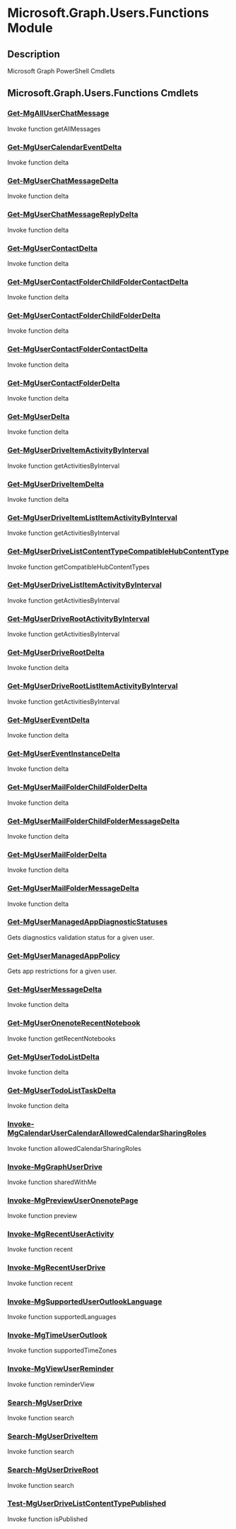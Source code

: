 ﻿---
Module Name: Microsoft.Graph.Users.Functions
Module Guid: 93a34c6b-511b-43b0-acaa-b988ea91f8bf
Download Help Link: https://docs.microsoft.com/en-us/powershell/module/microsoft.graph.users.functions
Help Version: 1.0.0.0
Locale: en-US
---

# Microsoft.Graph.Users.Functions Module
## Description
Microsoft Graph PowerShell Cmdlets

## Microsoft.Graph.Users.Functions Cmdlets
### [Get-MgAllUserChatMessage](Get-MgAllUserChatMessage.md)
Invoke function getAllMessages

### [Get-MgUserCalendarEventDelta](Get-MgUserCalendarEventDelta.md)
Invoke function delta

### [Get-MgUserChatMessageDelta](Get-MgUserChatMessageDelta.md)
Invoke function delta

### [Get-MgUserChatMessageReplyDelta](Get-MgUserChatMessageReplyDelta.md)
Invoke function delta

### [Get-MgUserContactDelta](Get-MgUserContactDelta.md)
Invoke function delta

### [Get-MgUserContactFolderChildFolderContactDelta](Get-MgUserContactFolderChildFolderContactDelta.md)
Invoke function delta

### [Get-MgUserContactFolderChildFolderDelta](Get-MgUserContactFolderChildFolderDelta.md)
Invoke function delta

### [Get-MgUserContactFolderContactDelta](Get-MgUserContactFolderContactDelta.md)
Invoke function delta

### [Get-MgUserContactFolderDelta](Get-MgUserContactFolderDelta.md)
Invoke function delta

### [Get-MgUserDelta](Get-MgUserDelta.md)
Invoke function delta

### [Get-MgUserDriveItemActivityByInterval](Get-MgUserDriveItemActivityByInterval.md)
Invoke function getActivitiesByInterval

### [Get-MgUserDriveItemDelta](Get-MgUserDriveItemDelta.md)
Invoke function delta

### [Get-MgUserDriveItemListItemActivityByInterval](Get-MgUserDriveItemListItemActivityByInterval.md)
Invoke function getActivitiesByInterval

### [Get-MgUserDriveListContentTypeCompatibleHubContentType](Get-MgUserDriveListContentTypeCompatibleHubContentType.md)
Invoke function getCompatibleHubContentTypes

### [Get-MgUserDriveListItemActivityByInterval](Get-MgUserDriveListItemActivityByInterval.md)
Invoke function getActivitiesByInterval

### [Get-MgUserDriveRootActivityByInterval](Get-MgUserDriveRootActivityByInterval.md)
Invoke function getActivitiesByInterval

### [Get-MgUserDriveRootDelta](Get-MgUserDriveRootDelta.md)
Invoke function delta

### [Get-MgUserDriveRootListItemActivityByInterval](Get-MgUserDriveRootListItemActivityByInterval.md)
Invoke function getActivitiesByInterval

### [Get-MgUserEventDelta](Get-MgUserEventDelta.md)
Invoke function delta

### [Get-MgUserEventInstanceDelta](Get-MgUserEventInstanceDelta.md)
Invoke function delta

### [Get-MgUserMailFolderChildFolderDelta](Get-MgUserMailFolderChildFolderDelta.md)
Invoke function delta

### [Get-MgUserMailFolderChildFolderMessageDelta](Get-MgUserMailFolderChildFolderMessageDelta.md)
Invoke function delta

### [Get-MgUserMailFolderDelta](Get-MgUserMailFolderDelta.md)
Invoke function delta

### [Get-MgUserMailFolderMessageDelta](Get-MgUserMailFolderMessageDelta.md)
Invoke function delta

### [Get-MgUserManagedAppDiagnosticStatuses](Get-MgUserManagedAppDiagnosticStatuses.md)
Gets diagnostics validation status for a given user.

### [Get-MgUserManagedAppPolicy](Get-MgUserManagedAppPolicy.md)
Gets app restrictions for a given user.

### [Get-MgUserMessageDelta](Get-MgUserMessageDelta.md)
Invoke function delta

### [Get-MgUserOnenoteRecentNotebook](Get-MgUserOnenoteRecentNotebook.md)
Invoke function getRecentNotebooks

### [Get-MgUserTodoListDelta](Get-MgUserTodoListDelta.md)
Invoke function delta

### [Get-MgUserTodoListTaskDelta](Get-MgUserTodoListTaskDelta.md)
Invoke function delta

### [Invoke-MgCalendarUserCalendarAllowedCalendarSharingRoles](Invoke-MgCalendarUserCalendarAllowedCalendarSharingRoles.md)
Invoke function allowedCalendarSharingRoles

### [Invoke-MgGraphUserDrive](Invoke-MgGraphUserDrive.md)
Invoke function sharedWithMe

### [Invoke-MgPreviewUserOnenotePage](Invoke-MgPreviewUserOnenotePage.md)
Invoke function preview

### [Invoke-MgRecentUserActivity](Invoke-MgRecentUserActivity.md)
Invoke function recent

### [Invoke-MgRecentUserDrive](Invoke-MgRecentUserDrive.md)
Invoke function recent

### [Invoke-MgSupportedUserOutlookLanguage](Invoke-MgSupportedUserOutlookLanguage.md)
Invoke function supportedLanguages

### [Invoke-MgTimeUserOutlook](Invoke-MgTimeUserOutlook.md)
Invoke function supportedTimeZones

### [Invoke-MgViewUserReminder](Invoke-MgViewUserReminder.md)
Invoke function reminderView

### [Search-MgUserDrive](Search-MgUserDrive.md)
Invoke function search

### [Search-MgUserDriveItem](Search-MgUserDriveItem.md)
Invoke function search

### [Search-MgUserDriveRoot](Search-MgUserDriveRoot.md)
Invoke function search

### [Test-MgUserDriveListContentTypePublished](Test-MgUserDriveListContentTypePublished.md)
Invoke function isPublished

